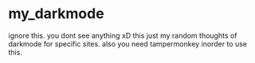 # my_darkmode
ignore this. you dont see anything xD this just my random thoughts of darkmode for specific sites. also you need tampermonkey inorder to use this.
